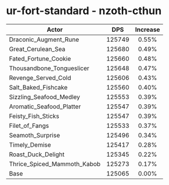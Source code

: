 # ur-fort-standard - nzoth-cthun
| Actor | DPS | Increase |
|---|:---:|:---:|
|Draconic_Augment_Rune|125749|0.55%|
|Great_Cerulean_Sea|125680|0.49%|
|Fated_Fortune_Cookie|125660|0.48%|
|Thousandbone_Tongueslicer|125648|0.47%|
|Revenge_Served_Cold|125606|0.43%|
|Salt_Baked_Fishcake|125560|0.40%|
|Sizzling_Seafood_Medley|125553|0.39%|
|Aromatic_Seafood_Platter|125547|0.39%|
|Feisty_Fish_Sticks|125547|0.39%|
|Filet_of_Fangs|125533|0.37%|
|Seamoth_Surprise|125496|0.34%|
|Timely_Demise|125417|0.28%|
|Roast_Duck_Delight|125345|0.22%|
|Thrice_Spiced_Mammoth_Kabob|125273|0.17%|
|Base|125065|0.00%|
